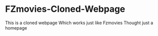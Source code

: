 # FZmovies-Cloned-Webpage
This is a cloned webpage Which works just like Fzmovies Thought just a homepage

